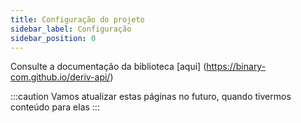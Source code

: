```yaml
---
title: Configuração do projeto
sidebar_label: Configuração
sidebar_position: 0
---
```


Consulte a documentação da biblioteca [aqui] (https://binary-com.github.io/deriv-api/)

:::caution
Vamos atualizar estas páginas no futuro, quando tivermos conteúdo para elas
:::
